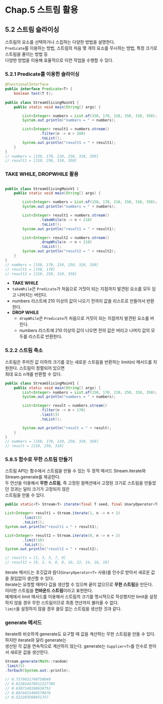 # Chap.5 스트림 활용 

## 5.2 스트림 슬라이싱

스트림의 요소를 선택하거나 스킵하는 다양한 방법을 설명한다.  
`Predicate`를 이용하는 방법, 스트림의 처음 몇 개의 요소를 무시하는 방법, 특정 크기로 스트림을 줄이는 방법 등  
다양한 방법을 이용해 효율적으로 이런 작업을 수행할 수 있다.   
  
### 5.2.1 Predicate를 이용한 슬라이싱
  
```java
@FunctionalInterface
public interface Predicate<T> {
    boolean test(T t);
    
public class StreamSlicingMainV1 {
    public static void main(String[] args) {

        List<Integer> numbers = List.of(150, 170, 210, 250, 310, 350);
        System.out.println("numbers = " + numbers);

        List<Integer> result1 = numbers.stream()
                .filter(n -> n > 200)
                .toList();
        System.out.println("result1 = " + result1);
    }
}
// numbers = [150, 170, 210, 250, 310, 350]
// result1 = [210, 250, 310, 350]
```
  
### TAKE WHILE, DROPWHILE 활용  
  
```java

public class StreamSlicingMainV1 {
    public static void main(String[] args) {

        List<Integer> numbers = List.of(150, 170, 210, 250, 310, 350);
        System.out.println("numbers = " + numbers);

        List<Integer> result1 = numbers.stream()
                .takeWhile(n -> n < 210)
                .toList();
        System.out.println("result1 = " + result1);

        List<Integer> result2 = numbers.stream()
                .dropWhile(n -> n < 210)
                .toList();
        System.out.println("result2 = " + result2);
    }
}
// numbers = [150, 170, 210, 250, 310, 350]
// result1 = [150, 170]
// result2 = [210, 250, 310, 350]
```

- **TAKE WHILE**
 - `takeWhile`은 `Predicate`가 처음으로 거짓이 되는 지점까지 발견된 요소를 모두 담고 나머지는 버린다.
 - numbers 리스트에 210 이상의 값이 나오기 전까지 값을 리스트로 만들어서 반환한다.
- **DROP WHILE**
  - `dropWhile`은 `Predicate`가 처음으로 거짓이 되는 지점까지 발견된 요소를 버린다.
  - numbers 리스트에 210 이상의 값이 나오면 전의 값은 버리고 나머지 값의 모두를 리스트로 반환한다.
  
### 5.2.2 스트림 축소
  
스트림은 주어진 값 이하의 크기를 갖는 새로운 스트림을 반환하는 limit(n) 메서드를 지원한다. 스트림이 정렬되어 있으면  
최대 요소 n개를 반환할 수 있다.   
  
```java
public class StreamSlicingMainV1 {
    public static void main(String[] args) {
        List<Integer> numbers = List.of(150, 170, 210, 250, 310, 350);
        System.out.println("numbers = " + numbers);

        List<Integer> result = numbers.stream()
                .filter(n -> n > 170)
                .limit(3)
                .toList();

        System.out.println("result = " + result);
    }
}
// numbers = [150, 170, 210, 250, 310, 350]
// result = [210, 250, 310]
```
  
### 5.8.5 함수로 무한 스트림 만들기  
  
스트림 API는 함수에서 스트림을 만들 수 있는 두 정적 메서드 Stream.iterate와 Stream.generate를 제공한다.  
두 연산을 이용해서 **무한 스트림**, 즉 고정된 컬렉션에서 고정된 크기로 스트림을 만들었던 것과는 달리 크기가 고정되지 않은  
스트림을 만들 수 있다.  
  
```java
public static<T> Stream<T> iterate(final T seed, final UnaryOperator<T> f) 
```  
```java
List<Integer> result1 = Stream.iterate(1, n -> n + 2)
        .limit(5)
        .toList();
System.out.println("result1 = " + result1);

List<Integer> result2 = Stream.iterate(0, n -> n + 2)
        .limit(10)
        .toList();
System.out.println("result2 = " + result2);

// result1 = [1, 3, 5, 7, 9]
// result2 = [0, 2, 4, 6, 8, 10, 12, 14, 16, 18]
```  
  
iterate 메서드는 초깃값과 람다(`UnaryOperator<T>` 사용)를 인수로 받아서 새로운 값을 끊임없이 생산할 수 있다.  
iterate는 요청할 때마다 값을 생산할 수 있으며 끝이 없으므로 **무한 스트림**을 만든다. 이러한 스트림을 **언바운드 스트림**이라고 표현한다.  
예제에서 limit 메서드를 이용해서 스트림의 크기를 명시적으로 작성했지만 limit을 설정하지 않을 경우 무한 스트림이므로 최종 연산까지 불러올 수 없다.  
`limit`을 설정하지 않을 경우 쓸모 없는 스트림을 생선한 것과 같다.  
  
### generate 메서드
  
iterate와 비슷하게 generate도 요구할 때 값을 계산하는 무한 스트림을 만들 수 있다. 하지만 iterate와 달리 generate는  
생산된 각 값을 연속적으로 계산하지 않는다. generate는 `Supplier<T>`를 인수로 받아서 새로운 값을 생산한다.   
  
```java
Stream.generate(Math::random)
.limit(5)
.forEach(System.out::println);

// 0.7579631740758049
// 0.012014378912227786
// 0.6307140108638752
// 0.8074415490570976
// 0.522283568951757
```
  

